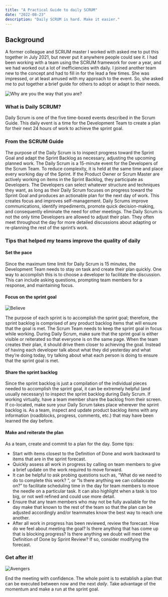 ```yaml
---
title: "A Practical Guide to daily SCRUM"
date: "2022-08-23"
description: "Daily SCRUM is hard. Make it easier."
---
```

## Background

A former colleague and SCRUM master I worked with asked me to put this together in July 2021, but never put it anywhere people could see it. I had been working with a team using the SCRUM framework for over a year, and we had worked out a lot of inefficiencies with daily. I joined another team new to the concept and had to fill in for the lead a few times. She was impressed, or at least amused with my approach to the event. So, she asked me to put together a brief guide for others to adopt or adapt to their needs.

![Why are you the way that you are?](https://media.giphy.com/media/3kIcyN7fUtlUA/giphy.gif)
### What is Daily SCRUM?

Daily Scrum is one of the five time-boxed events described in the Scrum Guide. This daily event is a time for the Development Team to create a plan for their next 24 hours of work to achieve the sprint goal.

### From the SCRUM Guide

The purpose of the Daily Scrum is to inspect progress toward the Sprint Goal and adapt the Sprint Backlog as necessary, adjusting the upcoming planned work.
The Daily Scrum is a 15-minute event for the Developers of the Scrum Team. To reduce complexity, it is held at the same time and place every working day of the Sprint. If the Product Owner or Scrum Master are actively working on items in the Sprint Backlog, they participate as Developers.
The Developers can select whatever structure and techniques they want, as long as their Daily Scrum focuses on progress toward the Sprint Goal and produces an actionable plan for the next day of work. This creates focus and improves self-management.
Daily Scrums improve communications, identify impediments, promote quick decision-making, and consequently eliminate the need for other meetings.
The Daily Scrum is not the only time Developers are allowed to adjust their plan. They often meet throughout the day for more detailed discussions about adapting or re-planning the rest of the sprint’s work.

### Tips that helped my teams improve the quality of daily
#### Set the pace
Since the maximum time limit for Daily Scrum is 15 minutes, the Development Team needs to stay on task and create their plan quickly. One way to accomplish this is to choose a developer to facilitate the discussion. This can include asking questions, prompting team members for a response, and maintaining focus.

#### Focus on the sprint goal
![Believe](https://media.giphy.com/media/DEZA7FlHbMesUF1jm9/giphy.gif)

The purpose of each sprint is to accomplish the sprint goal; therefore, the sprint backlog is comprised of any product backlog items that will ensure that the goal is met. The Scrum Team needs to keep the sprint goal in focus while working.
During Daily Scrum, make sure that the sprint goal is either visible or reiterated so that everyone is on the same page. When the team creates their plan, it should drive them closer to achieving the goal.
Instead of having each developer talk about what they did yesterday and what they’re doing today, try talking about what each person is doing to ensure that the sprint goal is met.

#### Share the sprint backlog
Since the sprint backlog is just a compilation of the individual pieces needed to accomplish the sprint goal, it can be extremely helpful (and usually necessary) to inspect the sprint backlog during Daily Scrum. If working virtually, have a team member share the backlog from their screen. If co-located, make sure your Daily Scrum takes place wherever the sprint backlog is.
As a team, inspect and update product backlog items with any information (roadblocks, progress, comments, etc.) that may have been learned the day before.

#### Make and reiterate the plan
As a team, create and commit to a plan for the day. Some tips:
* Start with items closest to the Definition of Done and work backward to items that are in the sprint forecast.
* Quickly assess all work in progress by calling on team members to give a brief update on the work required to move forward.
* It can be helpful to ask probing questions such as, “What do we need to do to complete this work? “, or “Is there anything we can collaborate on?” to facilitate scheduling time in the day for team members to move the needle on a particular task. It can also highlight when a task is too big, or not well refined and could use more detail.
* Ensure that any team members who may not be fully available for the day make that known to the rest of the team so that the plan can be adjusted accordingly and/or teammates know the best way to reach one another.
* After all work in progress has been reviewed, review the forecast. How do we feel about meeting the goal? Is there anything that has come up that is blocking progress? Is there anything we doubt will meet the Definition of Done by Sprint Review? If so, consider modifying the forecast.


### Get after it!

![Avengers](https://media.giphy.com/media/3oxHQpJKupQXsmU1JS/giphy.gif)

End the meeting with confidence. The whole point is to establish a plan that can be executed between now and the next *daily*. Take advantage of the momentum and make a run at the sprint goal.
